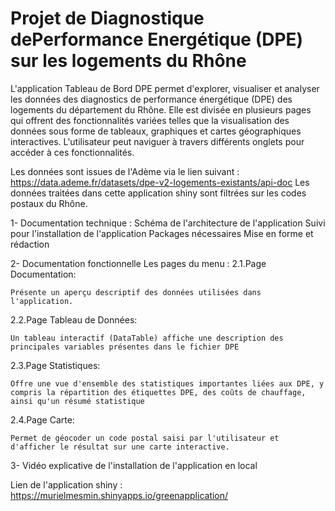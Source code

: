 # Projet de Diagnostique dePerformance Energétique (DPE) sur les logements du Rhône
L'application Tableau de Bord DPE permet d'explorer, visualiser et analyser les données des diagnostics de performance énergétique (DPE) des logements du département du Rhône. Elle est divisée en plusieurs pages qui offrent des fonctionnalités variées telles que la visualisation des données sous forme de tableaux, graphiques et cartes géographiques interactives. L'utilisateur peut naviguer à travers différents onglets pour accéder à ces fonctionnalités.

Les données sont issues de l'Adème via le lien suivant : https://data.ademe.fr/datasets/dpe-v2-logements-existants/api-doc
Les données traitées dans cette application shiny sont filtrées sur les codes postaux du Rhône.

1- Documentation technique :
  Schéma de l'architecture de l'application
  Suivi pour l'installation de l'application
  Packages nécessaires
  Mise en forme et rédaction

2- Documentation fonctionnelle 
Les pages du menu :
  2.1.Page Documentation:
    
    Présente un aperçu descriptif des données utilisées dans l'application.
  
  2.2.Page Tableau de Données:
   
    Un tableau interactif (DataTable) affiche une description des principales variables présentes dans le fichier DPE
  
  2.3.Page Statistiques:
   
    Offre une vue d'ensemble des statistiques importantes liées aux DPE, y compris la répartition des étiquettes DPE, des coûts de chauffage, ainsi qu'un résumé statistique
  
  2.4.Page Carte:
    
    Permet de géocoder un code postal saisi par l'utilisateur et d'afficher le résultat sur une carte interactive.

3- Vidéo explicative de l'installation de l'application en local


Lien de l'application shiny : https://murielmesmin.shinyapps.io/greenapplication/
